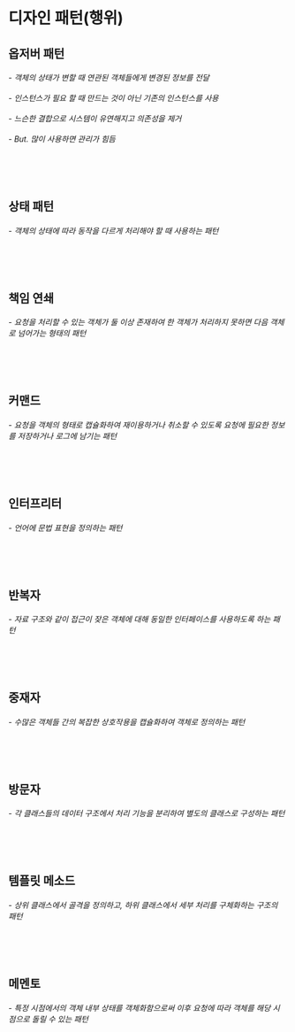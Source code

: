 # 디자인 패턴(행위)

<h2> 옵저버 패턴   </h2>
<h6> - 객체의 상태가 변할 때 연관된 객체들에게 변경된 정보를 전달 
<br><br> - 인스턴스가 필요 할 때 만드는 것이 아닌 기존의 인스턴스를 사용 
<br><br> - 느슨한 결합으로 시스템이 유연해지고 의존성을 제거
<br><br> - But. 많이 사용하면 관리가 힘듬
</h6>

<br>
<br>

<h2> 상태 패턴   </h2>
<h6> - 객체의 상태에 따라 동작을 다르게 처리해야 할 때 사용하는 패턴
</h6>

<br>
<br>

<h2> 책임 연쇄   </h2>
<h6> - 요청을 처리할 수 있는 객체가 둘 이상 존재하여 한 객체가 처리하지 못하면 다음 객체로 넘어가는 형태의 패턴
</h6>

<br>
<br>

<h2> 커맨드   </h2>
<h6> - 요청을 객체의 형태로 캡슐화하여 재이용하거나 취소할 수 있도록 요청에 필요한 정보를 저장하거나 로그에 남기는 패턴
</h6>

<br>
<br>

<h2> 인터프리터   </h2>
<h6> - 언어에 문법 표현을 정의하는 패턴
</h6>

<br>
<br>

<h2> 반복자   </h2>
<h6> - 자료 구조와 같이 접근이 잦은 객체에 대해 동일한 인터페이스를 사용하도록 하는 패턴
</h6>

<br>
<br>

<h2> 중재자   </h2>
<h6> - 수많은 객체들 간의 복잡한 상호작용을 캡슐화하여 객체로 정의하는 패턴
</h6>

<br>
<br>

<h2> 방문자   </h2>
<h6> - 각 클래스들의 데이터 구조에서 처리 기능을 분리하여 별도의 클래스로 구성하는 패턴
</h6>

<br>
<br>

<h2> 템플릿 메소드   </h2>
<h6> - 상위 클래스에서 골격을 정의하고, 하위 클래스에서 세부 처리를 구체화하는 구조의 패턴
</h6>

<br>
<br>

<h2> 메멘토   </h2>
<h6> - 특정 시점에서의 객체 내부 상태를 객체화함으로써 이후 요청에 따라 객체를 해당 시점으로 돌릴 수 있는 패턴
</h6>








